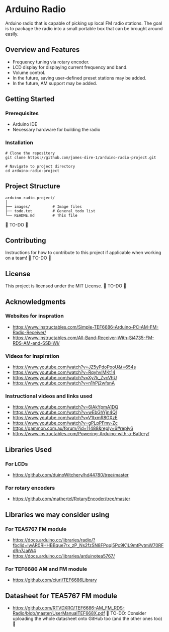 # Arduino Radio

Arduino radio that is capable of picking up local FM radio stations. The goal is to package the radio into a small portable box that can be brought around easily.

## Overview and Features

- Frequency tuning via rotary encoder.
- LCD display for displaying current frequency and band.
- Volume control.
- In the future, saving user-defined preset stations may be added.
- In the future, AM support may be added.

## Getting Started

### Prerequisites

- Arduino IDE
- Necessary hardware for building the radio

### Installation

```
# Clone the repository
git clone https://github.com/james-dire-1/arduino-radio-project.git

# Navigate to project directory
cd arduino-radio-project
```

## Project Structure
```
arduino-radio-project/
│
├── images/          # Image files
├── todo.txt         # General todo list
└── README.md        # This file
```
🔴 TO-DO 🔴

## Contributing

Instructions for how to contribute to this project if applicable when working on a team!
🔴 TO-DO 🔴

## License

This project is licensed under the MIT License.
🔴 TO-DO 🔴

## Acknowledgments

### Websites for inspration
- https://www.instructables.com/Simple-TEF6686-Arduino-PC-AM-FM-Radio-Receiver/
- https://www.instructables.com/All-Band-Receiver-With-Si4735-FM-RDS-AM-and-SSB-Wi/

### Videos for inspiration
- https://www.youtube.com/watch?v=JZ5yPdoPooU&t=654s
- https://www.youtube.com/watch?v=RqyhvlMKt14 
- https://www.youtube.com/watch?v=Xy7k_ZvcVhU 
- https://www.youtube.com/watch?v=n1hPj2wfsnA 

### Instructional videos and links used
- https://www.youtube.com/watch?v=6IAkYpmA1DQ
- https://www.youtube.com/watch?v=wEbGhYjn4QI 
- https://www.youtube.com/watch?v=V1txmR8GXzE 
- https://www.youtube.com/watch?v=gPLpPFmv-Zc  
- https://gammon.com.au/forum/?id=11488&reply=6#reply6 
- https://www.instructables.com/Powering-Arduino-with-a-Battery/ 

## Libraries Used

### For LCDs

- https://github.com/duinoWitchery/hd44780/tree/master 

### For rotary encoders

- https://github.com/mathertel/RotaryEncoder/tree/master

## Libraries we may consider using

### For TEA5767 FM module
- https://docs.arduino.cc/libraries/radio/?fbclid=IwAR0RHHBBque7rx_zP_Ns2fzSN8FPqqi5Pc9K1L9mtPytmW70RFdRn7JaiW4 
- https://docs.arduino.cc/libraries/arduinotea5767/ 

### For TEF6686 AM and FM module
- https://github.com/ciuri/TEF6686Library

## Datasheet for TEA5767 FM module

- https://github.com/RTVDXRO/TEF6686-AM_FM_RDS-Radio/blob/master/UserManualTEF668X.pdf 
🔴 TO-DO: Consider uploading the whole datasheet onto GitHub too (and the other ones too) 🔴